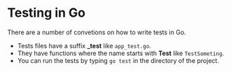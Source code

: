 # Testing in Go


There are a number of convetions on how to write tests in Go.


* Tests files have a suffix **_test** like `app_test.go`.
* They have functions where the name starts with **Test**  like `TestSometing`.
* You can run the tests by typing `go test` in the directory of the project.



